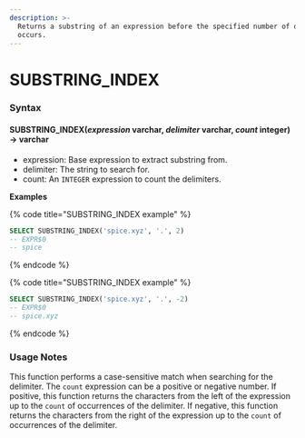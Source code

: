 ```yaml
---
description: >-
  Returns a substring of an expression before the specified number of delimiters
  occurs.
---
```


# SUBSTRING\_INDEX

### Syntax <a href="#syntax" id="syntax"></a>

#### SUBSTRING\_INDEX(_expression_ varchar, _delimiter_ varchar, _count_ integer) → varchar <a href="#substring_indexexpression-varchar-delimiter-varchar-count-integer--varchar" id="substring_indexexpression-varchar-delimiter-varchar-count-integer--varchar"></a>

* expression: Base expression to extract substring from.
* delimiter: The string to search for.
* count: An `INTEGER` expression to count the delimiters.

**Examples**

{% code title="SUBSTRING_INDEX example" %}
```sql
SELECT SUBSTRING_INDEX('spice.xyz', '.', 2)
-- EXPR$0
-- spice
```
{% endcode %}

{% code title="SUBSTRING_INDEX example" %}
```sql
SELECT SUBSTRING_INDEX('spice.xyz', '.', -2)
-- EXPR$0
-- spice.xyz
```
{% endcode %}

### Usage Notes <a href="#usage-notes" id="usage-notes"></a>

This function performs a case-sensitive match when searching for the delimiter. The `count` expression can be a positive or negative number. If positive, this function returns the characters from the left of the expression up to the `count` of occurrences of the delimiter. If negative, this function returns the characters from the right of the expression up to the `count` of occurrences of the delimiter.
